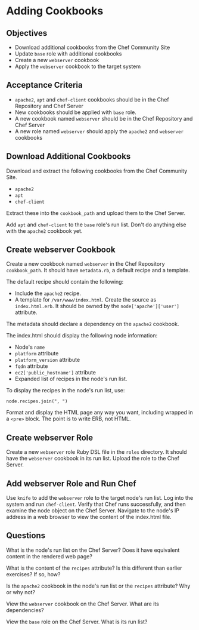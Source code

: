 Adding Cookbooks
======================

## Objectives

* Download additional cookbooks from the Chef Community Site
* Update `base` role with additional cookbooks
* Create a new `webserver` cookbook
* Apply the `webserver` cookbook to the target system

## Acceptance Criteria

* `apache2`, `apt` and `chef-client` cookbooks should be in the Chef Repository and Chef Server
* New cookbooks should be applied with `base` role.
* A new cookbook named `webserver` should be in the Chef Repository and Chef Server
* A new role named `webserver` should apply the `apache2` and `webserver` cookbooks

## Download Additional Cookbooks

Download and extract the following cookbooks from the Chef Community Site.

* `apache2`
* `apt`
* `chef-client`

Extract these into the `cookbook_path` and upload them to the Chef Server.

Add `apt` and `chef-client` to the `base` role's run list. Don't do anything else with the `apache2` cookbook yet.

## Create webserver Cookbook

Create a new cookbook named `webserver` in the Chef Repository `cookbook_path`. It should have `metadata.rb`, a default recipe and a template.

The default recipe should contain the following:

* Include the `apache2` recipe.
* A template for `/var/www/index.html`. Create the source as `index.html.erb`. It should be owned by the `node['apache']['user']` attribute.

The metadata should declare a dependency on the `apache2` cookbook.

The index.html should display the following node information:

* Node's `name`
* `platform` attribute
* `platform_version` attribute
* `fqdn` attribute
* `ec2['public_hostname']` attribute
* Expanded list of recipes in the node's run list.

To display the recipes in the node's run list, use:

`node.recipes.join(", ")`

Format and display the HTML page any way you want, including wrapped in a `<pre>` block. The point is to write ERB, not HTML.

## Create webserver Role

Create a new `webserver` role Ruby DSL file in the `roles` directory. It should have the `webserver` cookbook in its run list. Upload the role to the Chef Server.

## Add webserver Role and Run Chef

Use `knife` to add the `webserver` role to the target node's run list. Log into the system and run `chef-client`. Verify that Chef runs successfully, and then examine the node object on the Chef Server. Navigate to the node's IP address in a web browser to view the content of the index.html file.

## Questions

What is the node's run list on the Chef Server? Does it have equivalent content in the rendered web page?


What is the content of the `recipes` attribute? Is this different than earlier exercises? If so, how?


Is the `apache2` cookbook in the node's run list or the `recipes` attribute? Why or why not?


View the `webserver` cookbook on the Chef Server. What are its dependencies?


View the `base` role on the Chef Server. What is its run list?


